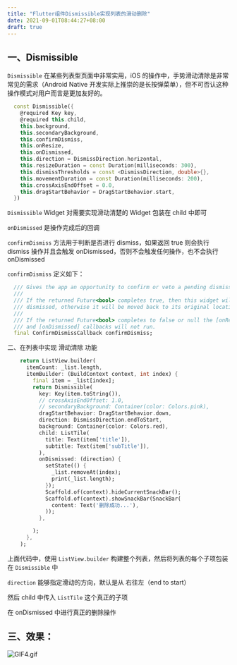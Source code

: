 ```yaml
---
title: "Flutter组件Dismissible实现列表的滑动删除"
date: 2021-09-01T08:44:27+08:00
draft: true
---
```


## 一、Dismissible

`Dismissible` 在某些列表型页面中非常实用，iOS 的操作中，手势滑动清除是非常常见的需求（Android Native 开发实际上推崇的是长按弹菜单），但不可否认这种操作模式对用户而言是更加友好的。

```dart
  const Dismissible({
    @required Key key,
    @required this.child,
    this.background,
    this.secondaryBackground,
    this.confirmDismiss,
    this.onResize,
    this.onDismissed,
    this.direction = DismissDirection.horizontal,
    this.resizeDuration = const Duration(milliseconds: 300),
    this.dismissThresholds = const <DismissDirection, double>{},
    this.movementDuration = const Duration(milliseconds: 200),
    this.crossAxisEndOffset = 0.0,
    this.dragStartBehavior = DragStartBehavior.start,
  })
```

`Dismissible` Widget 对需要实现滑动清楚的 Widget 包装在 child 中即可

`onDismissed` 是操作完成后的回调

`confirmDismiss` 方法用于判断是否进行 dismiss，如果返回 true 则会执行 dismiss 操作并且会触发 onDismissed，否则不会触发任何操作，也不会执行 onDismissed

`confirmDismiss` 定义如下：

```dart
  /// Gives the app an opportunity to confirm or veto a pending dismissal.
  ///
  /// If the returned Future<bool> completes true, then this widget will be
  /// dismissed, otherwise it will be moved back to its original location.
  ///
  /// If the returned Future<bool> completes to false or null the [onResize]
  /// and [onDismissed] callbacks will not run.
  final ConfirmDismissCallback confirmDismiss;
```

二、在列表中实现 滑动清除 功能

```dart
    return ListView.builder(
      itemCount: _list.length,
      itemBuilder: (BuildContext context, int index) {
        final item = _list[index];
        return Dismissible(
          key: Key(item.toString()),
          // crossAxisEndOffset: 1.0,
          // secondaryBackground: Container(color: Colors.pink),
          dragStartBehavior: DragStartBehavior.down,
          direction: DismissDirection.endToStart,
          background: Container(color: Colors.red),
          child: ListTile(
            title: Text(item['title']),
            subtitle: Text(item['subTitle']),
          ),
          onDismissed: (direction) {
            setState(() {
              _list.removeAt(index);
              print(_list.length);
            });
            Scaffold.of(context).hideCurrentSnackBar();
            Scaffold.of(context).showSnackBar(SnackBar(
              content: Text('删除成功...'),
            ));
          },

        );
      },
    );
```

上面代码中，使用 `ListView.builder` 构建整个列表，然后将列表的每个子项包装在 `Dismissible` 中

`direction` 能够指定滑动的方向，默认是从 右往左（end to start）

然后 child 中传入 `ListTile` 这个真正的子项

在 onDismissed 中进行真正的删除操作



## 三、效果：

![GIF4.gif](https://luckly007.oss-cn-beijing.aliyuncs.com/image/590354847.gif)
